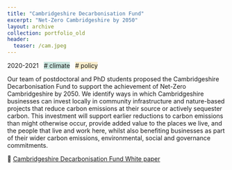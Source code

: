 ```yaml
---
title: "Cambridgeshire Decarbonisation Fund"
excerpt: "Net-Zero Cambridgeshire by 2050"
layout: archive
collection: portfolio_old
header:
  teaser: /cam.jpeg
---
```


2020-2021 &nbsp; <span style = "background-color:#C9E4DE"> # climate</span>  &nbsp; <span style = "background-color:#FAEDCB"> # policy</span>

Our team of postdoctoral and PhD students proposed the Cambridgeshire Decarbonisation Fund to support the achievement of Net-Zero Cambridgeshire by 2050. We identify ways in which Cambridgeshire businesses can invest locally in community infrastructure and nature-based projects that reduce carbon emissions at their source or actively sequester carbon. This investment will support earlier reductions to carbon emissions than might otherwise occur, provide added value to the places we live, and the people that live and work here, whilst also benefiting businesses as part of their wider carbon emissions, environmental, social and governance commitments.

📄 [Cambridgeshire Decarbonisation Fund White paper](<https://data.cambridgeshireinsight.org.uk/dataset/cambridgeshire-policy-challenges-cambridge-university-science-and-policy-exchange-cuspe-20>)
